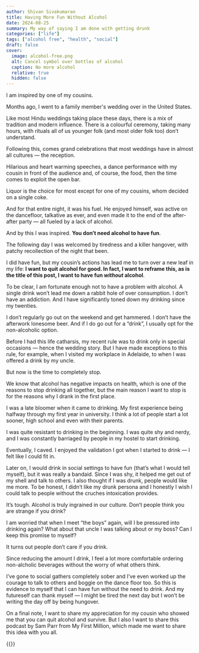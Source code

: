 ```yaml
---
author: Shivan Sivakumaran
title: Having More Fun Without Alcohol
date: 2024-08-25
summary: My way of saying I am done with getting drunk
categories: ["life"]
tags: ["alcohol free", "health", "social"]
draft: false
cover:
  image: alcohol-free.png
  alt: Cancel symbol over bottles of alcohol
  caption: No more alcohol
  relative: true
  hidden: false
---
```


I am inspired by one of my cousins.

Months ago, I went to a family member's wedding over in the United States.

Like most Hindu weddings taking place these days, there is a mix of tradition and modern influence. There is a colourful ceremony, taking many hours, with rituals all of us younger folk (and most older folk too) don’t understand.

Following this, comes grand celebrations that most weddings have in almost all cultures — the reception.

Hilarious and heart warming speeches, a dance performance with my cousin in front of the audience and, of course, the food, then the time comes to exploit the open bar.

Liquor is the choice for most except for one of my cousins, whom decided on a single coke.

And for that entire night, it was his fuel. He enjoyed himself, was active on the dancefloor, talkative as ever, and even made it to the end of the after-after party — all fueled by a lack of alcohol.

And by this I was inspired. **You don’t need alcohol to have fun**.

The following day I was welcomed by tiredness and a killer hangover, with patchy recollection of the night that been.

I did have fun, but my cousin’s actions has lead me to turn over a new leaf in my life: **I want to quit alcohol for good. In fact, I want to reframe this, as is the title of this post, I want to have fun _without_ alcohol**.

To be clear, I am fortunate enough not to have a problem with alcohol. A single drink won’t lead me down a rabbit hole of over consumption. I don’t have an addiction. And I have significantly toned down my drinking since my twenties.

I don’t regularly go out on the weekend and get hammered. I don’t have the afterwork lonesome beer. And if I do go out for a “drink”, I usually opt for the non-alcoholic option.

Before I had this life catharsis, my recent rule was to drink only in special occasions — hence the wedding story. But I have made exceptions to this rule, for example, when I visited my workplace in Adelaide, to when I was offered a drink by my uncle.

But now is the time to completely stop.

We know that alcohol has negative impacts on health, which is one of the reasons to stop drinking all together, but the main reason I want to stop is for the reasons why I drank in the first place.

I was a late bloomer when it came to drinking. My first experience being halfway through my first year in university. I think a lot of people start a lot sooner, high school and even with their parents.

I was quite resistant to drinking in the beginning. I was quite shy and nerdy, and I was constantly barriaged by people in my hostel to start drinking.

Eventually, I caved. I enjoyed the validation I got when I started to drink — I felt like I could fit in.

Later on, I would drink in social settings to have fun (that’s what I would tell myself), but it was really a bandaid. Since I was shy, it helped me get out of my shell and talk to others. I also thought if I was drunk, people would like me more. To be honest, I didn’t like my drunk persona and I honestly I wish I could talk to people without the cruches intoxication provides.

It’s tough. Alcohol is truly ingrained in our culture. Don’t people think you are strange if you drink?

I am worried that when I meet “the boys” again, will I be pressured into drinking again? What about that uncle I was talking about or my boss? Can I keep this promise to myself?

It turns out people don’t care if you drink.

Since reducing the amount I drink, I feel a lot more comfortable ordering non-alcholic beverages without the worry of what others think.

I’ve gone to social gathers completely sober and I’ve even worked up the courage to talk to others and boggie on the dance floor too. So this is evidence to myself that I can have fun without the need to drink. And my futureself can thank myself — I might be tired the next day but I won’t be writing the day off by being hungover.

On a final note, I want to share my appreciation for my cousin who showed me that you can quit alcohol and survive. But I also I want to share this podcast by Sam Parr from My First Million, which made me want to share this idea with you all.

{{<youtube J690bEAe6p0>}}
